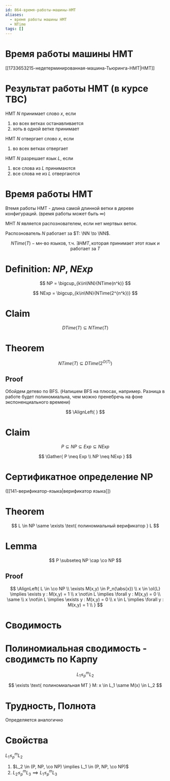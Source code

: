 ```yaml
---
id: 864-время-работы-машины-НМТ
aliases:
  - время работы машины НМТ
  - NTime
tags: []
---
```

# Время работы машины НМТ

[[1733653215-недетерминированная-машина-Тьюринга-НМТ|НМТ]]

# Результат работы НМТ (в курсе ТВС)

НМТ $N$ принимает слово $x$, если

1. во всех ветках останавливается
2. хоть в одной ветке принимает

НМТ $N$ отвергает слово $x$, если

1. во всех ветках отвергает

НМТ $N$ разрешает язык $L$, если

1. все слова из $L$ принимаются
2. все слова не из $L$ отвергаются

# Время работы НМТ

Втемя работы НМТ - длина самой длинной ветки в дереве конфигураций.
(время работы может быть $\infty$)

МНТ $N$ является распознователем, если нет мертвых веток.

Распознователь $N$ работает за $T: \NN \to \NN$.

$$
NTime(T) - \text{мн-во языков, т.ч. } \exists НМТ, \text{которая принимает этот язык и работает за } T
$$

# Definition: $NP$, $NExp$

$$
NP = \bigcup_{k\in\NN}{NTime(n^k)}
$$

$$
NExp = \bigcup_{k\in\NN}{NTime(2^{n^k})}
$$

# Claim

$$
DTime(T) \subseteq NTime(T)
$$

# Theorem

$$
NTime(T) \subseteq DTime(2^{O(T)})
$$

## Proof

Обойдем детево по BFS.
(Напишем BFS на плюсах, например. Разница в работе будет полиномиальна, чем
можно пренебречь на фоне экспоненциального времени)

$$
\AlignLeft{
}
$$

# Claim

$$
P \subseteq NP \subseteq Exp \subseteq NExp
$$

$$
\Gather{
P \neq Exp \\
NP \neq NExp
}
$$

# Сертификатное определение NP

([[141-верификатор-языка|верификатор языка]])

# Theorem

$$
L \in NP \same \exists \text{ полиномиальный верификатор } L
$$

# Lemma

$$
P \subseteq NP \cap \co NP
$$

## Proof

$$
\AlignLeft{
L \in \co NP \\
\exists M(x,y) \in P_n(\abs{x}) \\
x \in \ol{L} \implies \exists y : M(x,y) = 1 \\
x \not\in L \implies \forall y : M(x,y) = 0 \\
\same \\
x \not\in L \implies \exists y : M(x,y) = 0 \\
x \in L \implies \forall y : M(x,y) = 1 \\
}
$$

# Сводимость

# Полиномиальная сводимость - сводимсть по Карпу

$$
L_1 \le_p^m L_2
$$

$$
\exists \text{ полиномиальная МТ } M: x \in L_1 \same M(x) \in L_2
$$

# Трудность, Полнота

Определяется аналогично

# Свойства

$L_1 \le_p^m L_2$

1. $L_2 \in (P, NP, \co NP) \implies L_1 \in (P, NP, \co NP)$
2. $L_2 \le_p^m L_3 \implies L_1 \le_p^m L_3$
